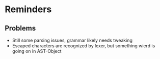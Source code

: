 # Reminders

## Problems

- Still some parsing issues, grammar likely needs tweaking
- Escaped characters are recognized by lexer, but something wierd is going on in AST-Object
